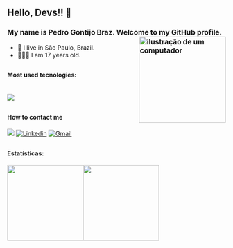 ## Hello, Devs!! 👋
### My name is Pedro Gontijo Braz. Welcome to my GitHub profile. <img src="https://raw.githubusercontent.com/MicaelliMedeiros/micaellimedeiros/master/image/computer-illustration.png" alt="ilustração de um computador" min-width="200px" max-width="200px" width="200px" align="right">

- 🔰  I live in São Paulo, Brazil.
- 💁🏽‍♂️  I am 17 years old.
##

#### Most used tecnologies:

<div style="display: inline_block"><br>
  <img src="https://skillicons.dev/icons?i=ts,react,next,nodejs,tailwindcss,scss,vitest,mongodb,prisma,yarn,java,spring,linux,debian" />
</div>

##

#### How to contact me
<a href="https://www.instagram.com/pedrogbraz/" target="_blank"><img src="https://img.shields.io/badge/-Instagram-%23E4405F?style=for-the-badge&logo=instagram&logoColor=white" target="_blank"></a>
[<img alt="Linkedin" src="https://img.shields.io/badge/-linkedin-%230077B5?style=for-the-badge&logo=linkedin&logoColor=white"/>](https://www.linkedin.com/in/pedrogbraz/)
<a href="mailto:contatopedrogbraz@gmail.com" target="_blank"><img alt="Gmail" src="https://img.shields.io/badge/Gmail-D14836?style=for-the-badge&logo=gmail&logoColor=white" /></a>
##

#### Estatísticas:

<div style="display: flex;">
<a href="https://github.com/vgont/github-readme-stats">
  <img height="175"  align="center" margin-right="20px"; src="https://github-readme-stats.vercel.app/api?username=pedrogbraz&show_icons=true&theme=dracula" />
</a>
<a href="https://github.com/vgont/convoychat">
  <img height="175" align="center" src="https://github-readme-stats.vercel.app/api/top-langs?username=pedrogbraz&layout=compact&langs_count=8&card_width=320&show_icons=true&theme=dracula" />
</a>
</div>






